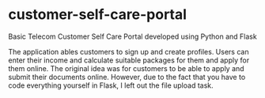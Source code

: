 # customer-self-care-portal
Basic Telecom Customer Self Care Portal developed using Python and Flask

The application ables customers to sign up and create profiles. Users can enter their income and calculate suitable packages for them 
and apply for them online. The original idea was for customers to be able to apply and submit their documents online. However, due to the fact 
that you have to code everything yourself in Flask, I left out the file upload task.
